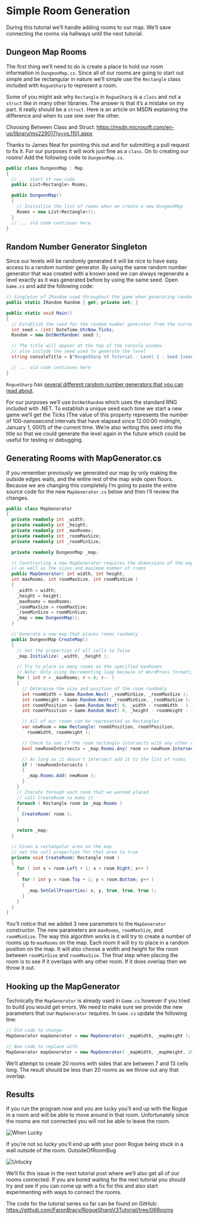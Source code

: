 # Simple Room Generation

During this tutorial we’ll handle adding rooms to our map. We’ll save connecting the rooms via hallways until the next tutorial.

## Dungeon Map Rooms

The first thing we’ll need to do is create a place to hold our room information in `DungeonMap.cs`. Since all of our rooms are going to start out simple and be rectangular in nature we’ll simple use the `Rectangle` class included with `RogueSharp` to represent a room.

Some of you might ask why `Rectangle` in `RogueSharp` is a `class` and not a `struct` like in many other libraries. The answer is that it’s a mistake on my part. It really should be a `struct`. Here is an article on MSDN explaining the difference and when to use one over the other.

Choosing Between Class and Struct:
<https://msdn.microsoft.com/en-us/library/ms229017(v=vs.110).aspx>

Thanks to James Neal for pointing this out and for submitting a pull request to fix it. For our purposes it will work just fine as a `class`. On to creating our rooms! Add the following code to `DungeonMap.cs`.

```cs
public class DungeonMap : Map
{
  // ... start of new code
  public List<Rectangle> Rooms;

  public DungeonMap()
  {
    // Initialize the list of rooms when we create a new DungeonMap
    Rooms = new List<Rectangle>();
  }
  // ... old code continues here
}
```

## Random Number Generator Singleton

Since our levels will be randomly generated it will be nice to have easy access to a random number generator. By using the same random number generator that was created with a known seed we can always regenerate a level exactly as it was generated before by using the same seed. Open `Game.cs` and add the following code:

```cs
// Singleton of IRandom used throughout the game when generating random numbers
public static IRandom Random { get; private set; }

public static void Main()
{
  // Establish the seed for the random number generator from the current time
  int seed = (int) DateTime.UtcNow.Ticks;
  Random = new DotNetRandom( seed );

  // The title will appear at the top of the console window
  // also include the seed used to generate the level
  string consoleTitle = $"RougeSharp V3 Tutorial - Level 1 - Seed {seed}";

  // ... old code continues here
}
```

`RogueSharp` has [several different random number generators that you can read about](../api/RogueSharp.Random.yml).

For our purposes we’ll use `DotNetRandom` which uses the standard RNG included with .NET. To establish a unique seed each time we start a new game we’ll get the Ticks (The value of this property represents the number of 100-nanosecond intervals that have elapsed since 12:00:00 midnight, January 1, 0001) of the current time. We’re also writing this seed into the title so that we could generate the level again in the future which could be useful for testing or debugging.

## Generating Rooms with MapGenerator.cs

If you remember previously we generated our map by only making the outside edges walls, and the entire rest of the map wide open floors. Because we are changing this completely I’m going to paste the entire source code for the new `MapGenerator.cs` below and then I’ll review the changes.

```cs
public class MapGenerator
{
  private readonly int _width;
  private readonly int _height;
  private readonly int _maxRooms;
  private readonly int _roomMaxSize;
  private readonly int _roomMinSize;

  private readonly DungeonMap _map;

  // Constructing a new MapGenerator requires the dimensions of the maps it will create
  // as well as the sizes and maximum number of rooms
  public MapGenerator( int width, int height,
  int maxRooms, int roomMaxSize, int roomMinSize )
  {
    _width = width;
    _height = height;
    _maxRooms = maxRooms;
    _roomMaxSize = roomMaxSize;
    _roomMinSize = roomMinSize;
    _map = new DungeonMap();
  }

  // Generate a new map that places rooms randomly
  public DungeonMap CreateMap()
  {
    // Set the properties of all cells to false
    _map.Initialize( _width, _height );

    // Try to place as many rooms as the specified maxRooms
    // Note: Only using decrementing loop because of WordPress formatting
    for ( int r = _maxRooms; r > 0; r-- )
    {
      // Determine the size and position of the room randomly
      int roomWidth = Game.Random.Next( _roomMinSize, _roomMaxSize );
      int roomHeight = Game.Random.Next( _roomMinSize, _roomMaxSize );
      int roomXPosition = Game.Random.Next( 0, _width - roomWidth - 1 );
      int roomYPosition = Game.Random.Next( 0, _height - roomHeight - 1 );

      // All of our rooms can be represented as Rectangles
      var newRoom = new Rectangle( roomXPosition, roomYPosition,
        roomWidth, roomHeight );

      // Check to see if the room rectangle intersects with any other rooms
      bool newRoomIntersects = _map.Rooms.Any( room => newRoom.Intersects( room ) );

      // As long as it doesn't intersect add it to the list of rooms
      if ( !newRoomIntersects )
      {
        _map.Rooms.Add( newRoom );
      }
    }
    // Iterate through each room that we wanted placed
    // call CreateRoom to make it
    foreach ( Rectangle room in _map.Rooms )
    {
      CreateRoom( room );
    }

    return _map;
  }

  // Given a rectangular area on the map
  // set the cell properties for that area to true
  private void CreateRoom( Rectangle room )
  {
    for ( int x = room.Left + 1; x < room.Right; x++ )
    {
      for ( int y = room.Top + 1; y < room.Bottom; y++ )
      {
        _map.SetCellProperties( x, y, true, true, true );
      }
    }
  }
}
```

You’ll notice that we added 3 new parameters to the `MapGenerator` constructor. The new parameters are `maxRooms`, `roomMaxSize`, and `roomMinSize`. The way this algorithm works is it will try to create a number of rooms up to `maxRooms` on the map. Each room it will try to place in a random position on the map. It will also choose a width and height for the room between `roomMinSize` and `roomMaxSize`. The final step when placing the room is to see if it overlaps with any other room. If it does overlap then we throw it out.

## Hooking up the MapGenerator

Technically the `MapGenerator` is already used in `Game.cs` however if you tried to build you would get errors. We need to make sure we provide the new parameters that our `MapGenerator` requires. In `Game.cs` update the following line:

```cs
// Old code to change
MapGenerator mapGenerator = new MapGenerator( _mapWidth, _mapHeight );

// New code to replace with
MapGenerator mapGenerator = new MapGenerator( _mapWidth, _mapHeight, 20, 13, 7 );
```

We’ll attempt to create 20 rooms with sides that are between 7 and 13 cells long. The result should be less than 20 rooms as we throw out any that overlap.

## Results

If you run the program now and you are lucky you’ll end up with the Rogue in a room and will be able to move around in that room. Unfortunately since the rooms are not connected you will not be able to leave the room.

![When Lucky](../images/V3Tutorial/08_whenlucky.png "When Lucky")

If you’re not so lucky you’ll end up with your poor Rogue being stuck in a wall outside of the room.
OutsideOfRoomBug

![Unlucky](../images/V3Tutorial/08_outsideofroombug.png "Outside of Room Bug")

We’ll fix this issue in the next tutorial post where we’ll also get all of our rooms connected. If you are bored waiting for the next tutorial you should try and see if you can come up with a fix for this and also start experimenting with ways to connect the rooms.

The code for the tutorial series so far can be found on GitHub:
<https://github.com/FaronBracy/RogueSharpV3Tutorial/tree/06Rooms>
